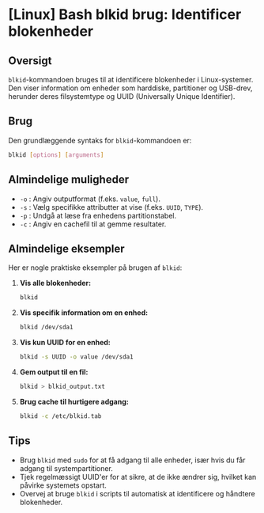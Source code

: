 # [Linux] Bash blkid brug: Identificer blokenheder

## Oversigt
`blkid`-kommandoen bruges til at identificere blokenheder i Linux-systemer. Den viser information om enheder som harddiske, partitioner og USB-drev, herunder deres filsystemtype og UUID (Universally Unique Identifier).

## Brug
Den grundlæggende syntaks for `blkid`-kommandoen er:

```bash
blkid [options] [arguments]
```

## Almindelige muligheder
- `-o` : Angiv outputformat (f.eks. `value`, `full`).
- `-s` : Vælg specifikke attributter at vise (f.eks. `UUID`, `TYPE`).
- `-p` : Undgå at læse fra enhedens partitionstabel.
- `-c` : Angiv en cachefil til at gemme resultater.

## Almindelige eksempler
Her er nogle praktiske eksempler på brugen af `blkid`:

1. **Vis alle blokenheder:**
   ```bash
   blkid
   ```

2. **Vis specifik information om en enhed:**
   ```bash
   blkid /dev/sda1
   ```

3. **Vis kun UUID for en enhed:**
   ```bash
   blkid -s UUID -o value /dev/sda1
   ```

4. **Gem output til en fil:**
   ```bash
   blkid > blkid_output.txt
   ```

5. **Brug cache til hurtigere adgang:**
   ```bash
   blkid -c /etc/blkid.tab
   ```

## Tips
- Brug `blkid` med `sudo` for at få adgang til alle enheder, især hvis du får adgang til systempartitioner.
- Tjek regelmæssigt UUID'er for at sikre, at de ikke ændrer sig, hvilket kan påvirke systemets opstart.
- Overvej at bruge `blkid` i scripts til automatisk at identificere og håndtere blokenheder.
